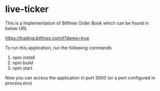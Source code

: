 # live-ticker

This is a Implementation of Bitfinex Order Book which can be found in below URL

https://trading.bitfinex.com/t?demo=true

To run this application, run the following commands

1. npm install
2. npm build
3. npm start

Now you can access the application in port 3000 (or a port configured in process.env)
